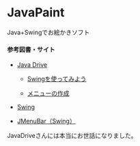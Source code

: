 JavaPaint
=========

Java+Swingでお絵かきソフト





#### 参考図書・サイト

- [Java Drive](http://www.javadrive.jp/)

    - [Swingを使ってみよう](http://www.javadrive.jp/tutorial/)

    - [メニューの作成](http://www.javadrive.jp/tutorial/jmenu/)

- [Swing](http://www.tohoho-web.com/java/swing.htm#JPopupMenu)

- [JMenuBar（Swing）](http://www.ne.jp/asahi/hishidama/home/tech/java/swing/JMenuBar.html)


JavaDriveさんには本当にお世話になりました。

